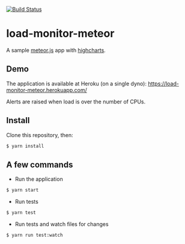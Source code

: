 [![Build Status](https://travis-ci.org/vcarel/load-monitor-meteor.svg?branch=master)](https://travis-ci.org/vcarel/load-monitor-meteor)

# load-monitor-meteor

A sample [meteor.js](https://www.meteor.com) app with [highcharts](http://www.highcharts.com).

## Demo

The application is available at Heroku (on a single dyno):
https://load-monitor-meteor.herokuapp.com/

Alerts are raised when load is over the number of CPUs.

## Install

Clone this repository, then:

```bash
$ yarn install
```

## A few commands

- Run the application

```bash
$ yarn start
```

- Run tests

```bash
$ yarn test
```

- Run tests and watch files for changes

```bash
$ yarn run test:watch
```

